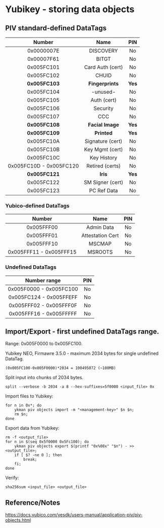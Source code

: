 # Yubikey - storing data objects

## PIV standard-defined DataTags

| Number                  | Name             | PIN     |
| :---------------------: | :--------------: | :-----: |
| 0x0000007E              | DISCOVERY        | No      |
| 0x00007F61              | BITGT            | No      |
| 0x005FC101              | Card Auth (cert) | No      |
| 0x005FC102              | CHUID            | No      |
| **0x005FC103**          | **Fingerprints** | **Yes** |
| 0x005FC104              | -unused-         | No      |
| 0x005FC105              | Auth (cert)      | No      |
| 0x005FC106              | Security         | No      |
| 0x005FC107              | CCC              | No      |
| **0x005FC108**          | **Facial Image** | **Yes** |
| **0x005FC109**          | **Printed**      | **Yes** |
| 0x005FC10A              | Signature (cert) | No      |
| 0x005FC10B              | Key Mgmt (cert)  | No      |
| 0x005FC10C              | Key History      | No      |
| 0x005FC10D - 0x005FC120 | Retired (certs)  | No      |
| **0x005FC121**          | **Iris**         | **Yes** |
| 0x005FC122              | SM Signer (cert) | No      |
| 0x005FC123              | PC Ref Data      | No      |

### Yubico-defined DataTags

| Number                  | Name             | PIN  |
| :---------------------: | :--------------: | :--: |
| 0x005FFF00              | Admin Data       | No   |
| 0x005FFF01              | Attestation Cert | No   |
| 0x005FFF10              | MSCMAP           | No   |
| 0x005FFF11 - 0x005FFF15 | MSROOTS          | No   |

### Undefined DataTags

| Number range            | PIN  |
| :---------------------: | :--: |
| 0x005F0000 - 0x005FC100 | No   |
| 0x005FC124 - 0x005FFEFF | No   |
| 0x005FFF02 - 0x005FFF0F | No   |
| 0x005FFF16 - 0x005FFFFF | No   |

## Import/Export - first undefined DataTags range.

Range: 0x005F0000 to 0x005FC100.

Yubikey NEO, Firmawre 3.5.0 - maximum 2034 bytes for single undefined DataTag.

    (0x005FC100-0x005F0000)*2034 = 100495872 (~100MB)

Split input into chunks of 2034 bytes.

    split --verbose -b 2034 -a 8 --hex-suffixes=5f0000 <input_file> 0x

Import files to Yubikey:

    for n in 0x*; do
        ykman piv objects import -m "<management-key>" $n $n;
        rm $n;
    done

Export data from Yubikey:

    rm -f <output_file>
    for n in $(seq 0x5f0000 0x5Fc100); do
        ykman piv objects export $(printf "0x%08x" "$n") - >> <output_file>;
        if [ $? -ne 0 ]; then
            break;
        fi;
    done

Verify:

    sha256sum <input_file> <output_file>

## Reference/Notes

https://docs.yubico.com/yesdk/users-manual/application-piv/piv-objects.html

